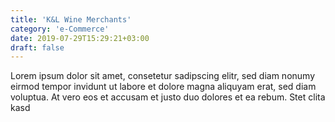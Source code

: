 ```yaml
---
title: 'K&L Wine Merchants'
category: 'e-Commerce'
date: 2019-07-29T15:29:21+03:00
draft: false
---
```


Lorem ipsum dolor sit amet, consetetur sadipscing elitr, sed diam nonumy eirmod tempor invidunt ut labore et dolore magna aliquyam erat, sed diam voluptua. At vero eos et accusam et justo duo dolores et ea rebum. Stet clita kasd

